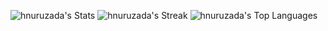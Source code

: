 ![hnuruzada's Stats](https://github-readme-stats.vercel.app/api?username=hnuruzada&theme=highcontrast&show_icons=true&hide_border=true&count_private=true)
![hnuruzada's Streak](https://github-readme-streak-stats.herokuapp.com/?user=hnuruzada&theme=highcontrast&hide_border=true)
![hnuruzada's Top Languages](https://github-readme-stats.vercel.app/api/top-langs/?username=hnuruzada&theme=highcontrast&show_icons=true&hide_border=true&layout=compact)
